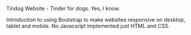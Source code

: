 Tindog Website - Tinder for dogs. Yes, I know.

Introduction to using Bootstrap to make websites responsive on desktop, tablet and mobile.
No Javacsript implemented just HTML and CSS.
